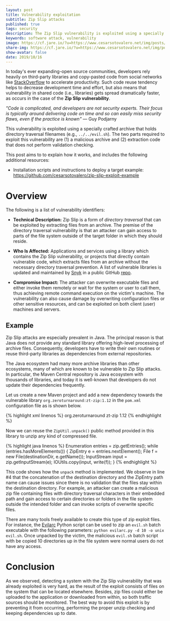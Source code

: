 ```yaml
---
layout: post
title: Vulnerability exploitation
subtitle: Zip Slip attacks
published: true
tags: security
description: The Zip Slip vulnerability is exploited using a specially crafted archive that holds directory traversal filenames. I prepared and exploit and explain how it works.
keywords: software attack, vulnerability
image: https://cf.jare.io/?u=https://www.cesarsotovalero.net/img/posts/zipper.jpg
share-img: https://cf.jare.io/?u=https://www.cesarsotovalero.net/img/posts/zipper.jpg
show-avatar: false
date: 2019/10/16
---
```


In today's ever expanding-open source communities, developers rely heavily on third-party libraries and copy-pasted code from social networks like [StackOverflow](https://stackoverflow.com/) to accelerate productivity. Such code reuse tendency helps to decrease development time and effort, but also means that vulnerability in shared code (i.e., libraries) gets spread dramatically faster, as occurs in the case of the **Zip Slip vulnerability**.

<aside class="quote">
    <em>"Code is complicated, and developers are not security experts. Their focus is typically around delivering code on time and so can
        easily miss security flaws, even if the practice is known"</em> ― Guy Podjarny
</aside>

This vulnerability is exploited using a specially crafted archive that holds directory traversal filenames (e.g., `../../evil.sh`). The two parts required to exploit this vulnerability are (1) a malicious archive and (2) extraction code that does not perform validation checking.

This post aims to to explain how it works, and includes the following additional resources:

- Installation scripts and instructions to deploy a target example: <https://github.com/cesarsotovalero/zip-slip-exploit-example>

# Overview

The following is a list of vulnerability identifiers:

- **Technical Description:** Zip Slip is a form of _directory
  traversal_ that can be exploited by extracting files from an
  archive. The premise of the directory traversal vulnerability is
  that an attacker can gain access to parts of the file system outside
  of the target folder in which they should reside.

- **Who Is Affected:** Applications and services using a library which
  contains the Zip Slip vulnerability, or projects that directly
  contain vulnerable code, which extracts files from an archive
  without the necessary directory traversal prevention. A list of
  vulnerable libraries is updated and maintained by [Snyk](https://snyk.io) in a
  public GitHub [repo](https://github.com/snyk/zip-slip-vulnerability).

- **Compromise Impact:** The attacker can overwrite executable files
  and either invoke them remotely or wait for the system or user to
  call them, thus achieving remote command execution on the victim's
  machine. The vulnerability can also cause damage by overwriting
  configuration files or other sensitive resources, and can be
  exploited on both client (user) machines and servers.

## Example

Zip Slip attacks are especially prevalent in Java. The principal reason is that Java does not provide any standard library offering high-level processing of archive files. Consequently, developers have to write their own routines or reuse third-party libraries as dependencies from external repositories.

The Java ecosystem had many more archive libraries than other ecosystems, many of which are known to be vulnerable to Zip Slip attacks. In particular, the Maven Central repository is Java ecosystem with thousands of libraries, and today it is well-known that developers do not update their dependencies frequently.

Let us create a new Maven project and add a new dependency towards the
vulnerable library `org.zeroturnaround:zt-zip:1.12` in the `pom.xml`
configuration file as is shown below.

{% highlight xml linenos %}
<dependency>
<groupId>org.zeroturnaround</groupId>
<artifactId>zt-zip</artifactId>
<version>1.12</version>
</dependency>
{% endhighlight %}

Now we can reuse the `ZipUtil.unpack()` public method provided in this library to unzip any kind of compressed file.

{% highlight java linenos %}
Enumeration<ZipEntry> entries = zip.getEntries();
while (entries.hasMoreElements()) {
ZipEntry e = entries.nextElement();
File f = new File(destinationDir, e.getName());
InputStream input = zip.getInputStream(e);
IOUtils.copy(input, write(f));
}
{% endhighlight %}

This code shows how the `unpack` method is implemented. We observe in line #4 that the concatenation of the destination directory and the ZipEntry path name can cause issues since there is no validation that the files stay within the destination directory. For example, an attacker can create a malicious zip file containing files with directory traversal characters in their embedded path and gain access to certain directories or folders in the file system outside the intended folder and can invoke scripts of overwrite specific files.

There are many tools freely available to create this type of zip exploit files. For instance, the [Evilarc](https://github.com/ptoomey3/evilarc) Python script can be used to zip an `evil.sh` batch executable with the following parameters: `python evilarc.py -d 10 -o unix evil.sh`. Once unpacked by the victim, the malicious `evil.sh` batch script with be copied 10 directories up in the file system were normal users do not have any access.

# Conclusion

As we observed, detecting a system with the Zip Slip vulnerability that was already exploited is very hard, as the result of the exploit consists of files on the system that can be located elsewhere. Besides, zip files could either be uploaded to the application or downloaded from within, so both traffic sources should be monitored. The best way to avoid this exploit is by preventing it from occurring, performing the proper unzip checking and keeping dependencies up to date.
